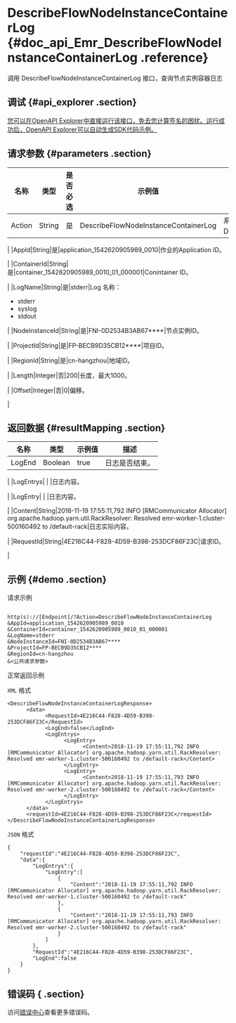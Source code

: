 # DescribeFlowNodeInstanceContainerLog {#doc_api_Emr_DescribeFlowNodeInstanceContainerLog .reference}

调用 DescribeFlowNodeInstanceContainerLog 接口，查询节点实例容器日志

## 调试 {#api_explorer .section}

[您可以在OpenAPI Explorer中直接运行该接口，免去您计算签名的困扰。运行成功后，OpenAPI Explorer可以自动生成SDK代码示例。](https://api.aliyun.com/#product=Emr&api=DescribeFlowNodeInstanceContainerLog&type=RPC&version=2016-04-08)

## 请求参数 {#parameters .section}

|名称|类型|是否必选|示例值|描述|
|--|--|----|---|--|
|Action|String|是|DescribeFlowNodeInstanceContainerLog|系统规定参数。取值：DescribeFlowNodeInstanceContainerLog。

 |
|AppId|String|是|application\_1542620905989\_0010|作业的Application ID。

 |
|ContainerId|String|是|container\_1542620905989\_0010\_01\_000001|Conintainer ID。

 |
|LogName|String|是|stderr|Log 名称：

 -   stderr
-   syslog
-   stdout

 |
|NodeInstanceId|String|是|FNI-0D2534B3AB67\*\*\*\*|节点实例ID。

 |
|ProjectId|String|是|FP-BECB9D35CB12\*\*\*\*|项目ID。

 |
|RegionId|String|是|cn-hangzhou|地域ID。

 |
|Length|Integer|否|200|长度，最大1000。

 |
|Offset|Integer|否|0|偏移。

 |

## 返回数据 {#resultMapping .section}

|名称|类型|示例值|描述|
|--|--|---|--|
|LogEnd|Boolean|true|日志是否结束。

 |
|LogEntrys| | |日志内容。

 |
|LogEntry| | |日志内容。

 |
|Content|String|2018-11-19 17:55:11,792 INFO \[RMCommunicator Allocator\] org.apache.hadoop.yarn.util.RackResolver: Resolved emr-worker-1.cluster-500160492 to /default-rack|日志实际内容。

 |
|RequestId|String|4E216C44-F828-4D59-B398-253DCF86F23C|请求ID。

 |

## 示例 {#demo .section}

请求示例

``` {#request_demo}

http(s)://[Endpoint]/?Action=DescribeFlowNodeInstanceContainerLog
&AppId=application_1542620905989_0010
&ContainerId=container_1542620905989_0010_01_000001
&LogName=stderr
&NodeInstanceId=FNI-0D2534B3AB67****
&ProjectId=FP-BECB9D35CB12****
&RegionId=cn-hangzhou
&<公共请求参数>

```

正常返回示例

`XML` 格式

``` {#xml_return_success_demo}
<DescribeFlowNodeInstanceContainerLogResponse>
	  <data>
		    <RequestId>4E216C44-F828-4D59-B398-253DCF86F23C</RequestId>
		    <LogEnd>false</LogEnd>
		    <LogEntrys>
			      <LogEntry>
				        <Content>2018-11-19 17:55:11,792 INFO [RMCommunicator Allocator] org.apache.hadoop.yarn.util.RackResolver: Resolved emr-worker-1.cluster-500160492 to /default-rack</Content>
			      </LogEntry>
			      <LogEntry>
				        <Content>2018-11-19 17:55:11,793 INFO [RMCommunicator Allocator] org.apache.hadoop.yarn.util.RackResolver: Resolved emr-worker-2.cluster-500160492 to /default-rack</Content>
			      </LogEntry>
		    </LogEntrys>
	  </data>
	  <requestId>4E216C44-F828-4D59-B398-253DCF86F23C</requestId>
</DescribeFlowNodeInstanceContainerLogResponse>
```

`JSON` 格式

``` {#json_return_success_demo}
{
	"requestId":"4E216C44-F828-4D59-B398-253DCF86F23C",
	"data":{
		"LogEntrys":{
			"LogEntry":[
				{
					"Content":"2018-11-19 17:55:11,792 INFO [RMCommunicator Allocator] org.apache.hadoop.yarn.util.RackResolver: Resolved emr-worker-1.cluster-500160492 to /default-rack"
				},
				{
					"Content":"2018-11-19 17:55:11,793 INFO [RMCommunicator Allocator] org.apache.hadoop.yarn.util.RackResolver: Resolved emr-worker-2.cluster-500160492 to /default-rack"
				}
			]
		},
		"RequestId":"4E216C44-F828-4D59-B398-253DCF86F23C",
		"LogEnd":false
	}
}
```

## 错误码 { .section}

访问[错误中心](https://error-center.alibabacloud.com/status/product/Emr)查看更多错误码。

